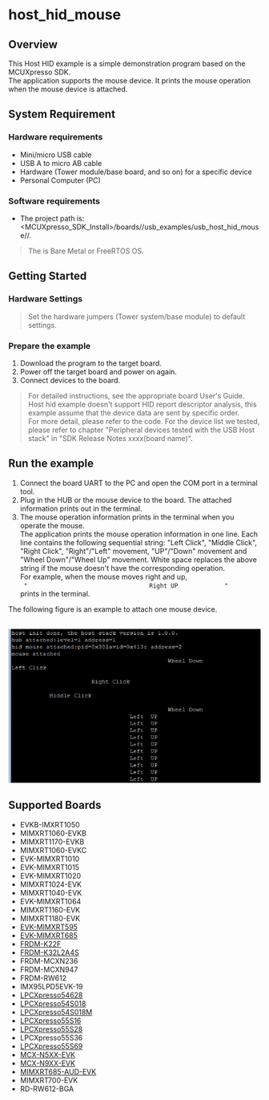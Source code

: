 # host_hid_mouse



## Overview

This Host HID example is a simple demonstration program based on the MCUXpresso SDK. 
<br> The application supports the mouse device. It prints the mouse operation when the mouse device is attached.

## System Requirement

### Hardware requirements

- Mini/micro USB cable
- USB A to micro AB cable
- Hardware (Tower module/base board, and so on) for a specific device
- Personal Computer (PC)


### Software requirements

- The project path is: 
<br> <MCUXpresso_SDK_Install>/boards/<board>/usb_examples/usb_host_hid_mouse/<rtos>/<toolchain>.
> The <rtos> is Bare Metal or FreeRTOS OS.


## Getting Started

### Hardware Settings

> Set the hardware jumpers (Tower system/base module) to default settings.


### Prepare the example 

1.  Download the program to the target board.
2.  Power off the target board and power on again.
3.  Connect devices to the board.

> For detailed instructions, see the appropriate board User's Guide.
> Host hid example doesn't support HID report descriptor analysis, this example assume that the device data are sent by specific order. 
      <br> For more detail, please refer to the code. For the device list we tested,
      <br> please refer to chapter "Peripheral devices tested with the USB Host stack" in "SDK Release Notes xxxx(board name)".

## Run the example

1.  Connect the board UART to the PC and open the COM port in a terminal tool.
2.  Plug in the HUB or the mouse device to the board. The attached information prints out in the terminal.
3.  The mouse operation information prints in the terminal when you operate the mouse. 
    <br> The application prints the mouse operation information in one line. Each line contains the following sequential string: 
    "Left Click", "Middle Click", "Right Click", "Right"/"Left" movement, "UP"/"Down" movement and "Wheel Down"/"Wheel Up" movement.
    White space replaces the above string if the mouse doesn't have the corresponding operation.
    <br> For example, when the mouse moves right and up, 
    <br> ``` "                                  Right UP             "```
    <br> prints in the terminal.

The following figure is an example to attach one mouse device.

<br>![Attach mouse](host_hid_mouse_output.jpg "Attach mouse")

## Supported Boards
- EVKB-IMXRT1050
- MIMXRT1060-EVKB
- MIMXRT1170-EVKB
- MIMXRT1060-EVKC
- EVK-MIMXRT1010
- EVK-MIMXRT1015
- EVK-MIMXRT1020
- MIMXRT1024-EVK
- MIMXRT1040-EVK
- EVK-MIMXRT1064
- MIMXRT1160-EVK
- MIMXRT1180-EVK
- [EVK-MIMXRT595](../../_boards/evkmimxrt595/usb_examples/usb_host_hid_mouse/example_board_readme.md)
- [EVK-MIMXRT685](../../_boards/evkmimxrt685/usb_examples/usb_host_hid_mouse/example_board_readme.md)
- [FRDM-K22F](../../_boards/frdmk22f/usb_examples/usb_host_hid_mouse/example_board_readme.md)
- [FRDM-K32L2A4S](../../_boards/frdmk32l2a4s/usb_examples/usb_host_hid_mouse/example_board_readme.md)
- FRDM-MCXN236
- FRDM-MCXN947
- FRDM-RW612
- IMX95LPD5EVK-19
- [LPCXpresso54628](../../_boards/lpcxpresso54628/usb_examples/usb_host_hid_mouse/example_board_readme.md)
- [LPCXpresso54S018](../../_boards/lpcxpresso54s018/usb_examples/usb_host_hid_mouse/example_board_readme.md)
- [LPCXpresso54S018M](../../_boards/lpcxpresso54s018m/usb_examples/usb_host_hid_mouse/example_board_readme.md)
- [LPCXpresso55S16](../../_boards/lpcxpresso55s16/usb_examples/usb_host_hid_mouse/example_board_readme.md)
- [LPCXpresso55S28](../../_boards/lpcxpresso55s28/usb_examples/usb_host_hid_mouse/example_board_readme.md)
- LPCXpresso55S36
- [LPCXpresso55S69](../../_boards/lpcxpresso55s69/usb_examples/usb_host_hid_mouse/example_board_readme.md)
- [MCX-N5XX-EVK](../../_boards/mcxn5xxevk/usb_examples/usb_host_hid_mouse/example_board_readme.md)
- [MCX-N9XX-EVK](../../_boards/mcxn9xxevk/usb_examples/usb_host_hid_mouse/example_board_readme.md)
- [MIMXRT685-AUD-EVK](../../_boards/mimxrt685audevk/usb_examples/usb_host_hid_mouse/example_board_readme.md)
- MIMXRT700-EVK
- RD-RW612-BGA
